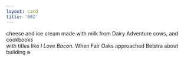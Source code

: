 ```yaml
---
layout: card
title: '002'
---
```


<p class="card002">cheese and ice cream made with milk from Dairy Adventure cows, and cookbooks <br>with titles like <cite>I Love Bacon</cite>. When Fair Oaks approached Belstra about building a</p>
